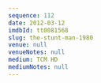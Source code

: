 ```yaml
---
sequence: 112
date: 2012-03-12
imdbId: tt0081568
slug: the-stunt-man-1980
venue: null
venueNotes: null
medium: TCM HD
mediumNotes: null
---
```

